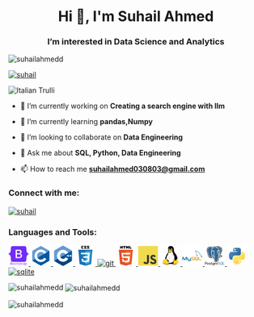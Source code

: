 <h1 align="center">Hi 👋, I'm Suhail Ahmed</h1>
<h3 align="center">I’m interested in Data Science and Analytics</h3>

<p align="left"> <img src="https://komarev.com/ghpvc/?username=suhailahmedd&label=Profile%20views&color=0e75b6&style=flat" alt="suhailahmedd" /> </p>

<p align="left"> <a href="https://twitter.com/suhail" target="blank"><img src="https://img.shields.io/twitter/follow/suhail?logo=twitter&style=for-the-badge" alt="suhail" /></a> </p>

<img src="https://media4.giphy.com/media/qgQUggAC3Pfv687qPC/200w.gif?cid=790b7611h15alh8sq74upc9z1mqhzuhw2tvlaj6luoppjazz&ep=v1_gifs_search&rid=200w.gif&ct=g" alt="Italian Trulli">



- 🔭 I’m currently working on **Creating a search engine with llm**

- 🌱 I’m currently learning **pandas,Numpy**

- 👯 I’m looking to collaborate on **Data Engineering**

- 💬 Ask me about **SQL, Python, Data Engineering**

- 📫 How to reach me **suhailahmed030803@gmail.com**

<h3 align="left">Connect with me:</h3>
<p align="left">
<a href="https://twitter.com/suhail" target="blank"><img align="center" src="https://raw.githubusercontent.com/rahuldkjain/github-profile-readme-generator/master/src/images/icons/Social/twitter.svg" alt="suhail" height="30" width="40" /></a>
</p>

<h3 align="left">Languages and Tools:</h3>
<p align="left"> <a href="https://getbootstrap.com" target="_blank" rel="noreferrer"> <img src="https://raw.githubusercontent.com/devicons/devicon/master/icons/bootstrap/bootstrap-plain-wordmark.svg" alt="bootstrap" width="40" height="40"/> </a> <a href="https://www.cprogramming.com/" target="_blank" rel="noreferrer"> <img src="https://raw.githubusercontent.com/devicons/devicon/master/icons/c/c-original.svg" alt="c" width="40" height="40"/> </a> <a href="https://www.w3schools.com/cpp/" target="_blank" rel="noreferrer"> <img src="https://raw.githubusercontent.com/devicons/devicon/master/icons/cplusplus/cplusplus-original.svg" alt="cplusplus" width="40" height="40"/> </a> <a href="https://www.w3schools.com/css/" target="_blank" rel="noreferrer"> <img src="https://raw.githubusercontent.com/devicons/devicon/master/icons/css3/css3-original-wordmark.svg" alt="css3" width="40" height="40"/> </a> <a href="https://git-scm.com/" target="_blank" rel="noreferrer"> <img src="https://www.vectorlogo.zone/logos/git-scm/git-scm-icon.svg" alt="git" width="40" height="40"/> </a> <a href="https://www.w3.org/html/" target="_blank" rel="noreferrer"> <img src="https://raw.githubusercontent.com/devicons/devicon/master/icons/html5/html5-original-wordmark.svg" alt="html5" width="40" height="40"/> </a> <a href="https://developer.mozilla.org/en-US/docs/Web/JavaScript" target="_blank" rel="noreferrer"> <img src="https://raw.githubusercontent.com/devicons/devicon/master/icons/javascript/javascript-original.svg" alt="javascript" width="40" height="40"/> </a> <a href="https://www.linux.org/" target="_blank" rel="noreferrer"> <img src="https://raw.githubusercontent.com/devicons/devicon/master/icons/linux/linux-original.svg" alt="linux" width="40" height="40"/> </a> <a href="https://www.mysql.com/" target="_blank" rel="noreferrer"> <img src="https://raw.githubusercontent.com/devicons/devicon/master/icons/mysql/mysql-original-wordmark.svg" alt="mysql" width="40" height="40"/> </a> <a href="https://www.postgresql.org" target="_blank" rel="noreferrer"> <img src="https://raw.githubusercontent.com/devicons/devicon/master/icons/postgresql/postgresql-original-wordmark.svg" alt="postgresql" width="40" height="40"/> </a> <a href="https://www.python.org" target="_blank" rel="noreferrer"> <img src="https://raw.githubusercontent.com/devicons/devicon/master/icons/python/python-original.svg" alt="python" width="40" height="40"/> </a> <a href="https://www.sqlite.org/" target="_blank" rel="noreferrer"> <img src="https://www.vectorlogo.zone/logos/sqlite/sqlite-icon.svg" alt="sqlite" width="40" height="40"/> </a> </p>

<p><img align="left" src="https://github-readme-stats.vercel.app/api/top-langs?username=suhailahmedd&show_icons=true&locale=en&layout=compact" alt="suhailahmedd" /></p>

<p>&nbsp;<img align="center" src="https://github-readme-stats.vercel.app/api?username=suhailahmedd&show_icons=true&locale=en" alt="suhailahmedd" /></p>

<p><img align="center" src="https://github-readme-streak-stats.herokuapp.com/?user=suhailahmedd&" alt="suhailahmedd" /></p>
